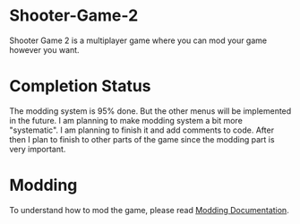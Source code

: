 # Shooter-Game-2
Shooter Game 2 is a multiplayer game where you can mod your game however you want.

# Completion Status
The modding system is 95% done. But the other menus will be implemented in the future. I am planning to make modding system a bit more "systematic". I am planning to finish it and add comments to code. After then I plan to finish to other parts of the game since the modding part is very important.

# Modding
To understand how to mod the game, please read [Modding Documentation](./Modding%20Documentation.md).